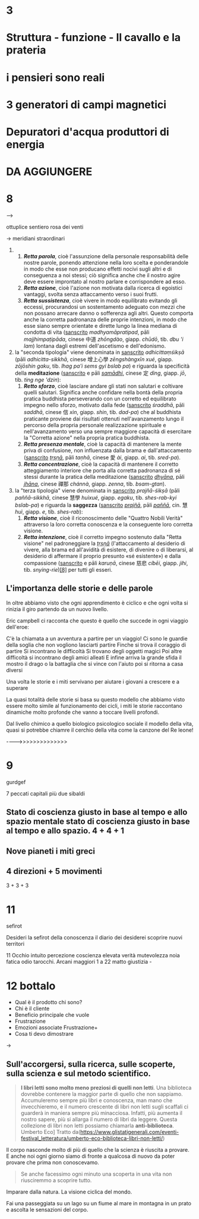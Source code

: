 
# 3 


# Struttura -  funzione - Il cavallo e la prateria


# i pensieri sono reali
 
# 3 generatori di campi magnetici

# Depuratori d'acqua produttori di energia


# DA AGGIUNGERE 


# 8 

-->

ottuplice sentiero rosa dei venti 

-> meridiani straordinari

1.  1.  _**Retta parola**_, cioè l'assunzione della personale responsabilità delle nostre parole, ponendo attenzione nella loro scelta e ponderandole in modo che esse non producano effetti nocivi sugli altri e di conseguenza a noi stessi; ciò significa anche che il nostro agire deve essere improntato al nostro parlare e corrispondere ad esso.
    2.  _**Retta azione**_, cioè l'azione non motivata dalla ricerca di egoistici vantaggi, svolta senza attaccamento verso i suoi frutti.
    3.  _**Retta sussistenza**_, cioè vivere in modo equilibrato evitando gli eccessi, procurandosi un sostentamento adeguato con mezzi che non possano arrecare danno o sofferenza agli altri. Questo comporta anche la corretta padronanza delle proprie intenzioni, in modo che esse siano sempre orientate e dirette lungo la linea mediana di condotta di vita ([sanscrito](https://it.wikipedia.org/wiki/Sanscrito "Sanscrito")  _madhyamāpratipad_, pāli  _majjhimpaṭipāda_, cinese 中道  _zhōngdào_, giapp.  _chūdō_, tib.  _dbu 'i lam_) lontana dagli estremi dell'ascetismo e dell'edonismo.
2.  la "seconda tipologia" viene denominata in  [sanscrito](https://it.wikipedia.org/wiki/Sanscrito "Sanscrito")  _adhicittaṃśikṣā_  (pāli  _adhicitta-sikkhā_, cinese 增上心學  _zēngshàngxīn xué_, giapp.  _zōjōshin gaku_, tib.  _lhag pa'i sems gyi bslab pa_) e riguarda la specificità della  **meditazione**  ([sanscrito](https://it.wikipedia.org/wiki/Sanscrito "Sanscrito")  e pāli  _[samādhi](https://it.wikipedia.org/wiki/Samadhi "Samadhi")_, cinese 定  _dìng_, giapp.  _jō_, tib.  _ting nge 'dzin_):
    1.  _**Retto sforzo**_, cioè lasciare andare gli stati non salutari e coltivare quelli salutari. Significa anche confidare nella bontà della propria pratica buddhista perseverando con un corretto ed equilibrato impegno nello sforzo, motivato dalla fede ([sanscrito](https://it.wikipedia.org/wiki/Sanscrito "Sanscrito")  _śraddhā_, pāli  _saddhā_, cinese 信  _xìn_, giapp.  _shin_, tib.  _dad-pa_) che al buddhista praticante proviene dai risultati ottenuti nell'avanzamento lungo il percorso della propria personale realizzazione spirituale e nell'avanzamento verso una sempre maggiore capacità di esercitare la "Corretta azione" nella propria pratica buddhista.
    2.  _**Retta presenza mentale**_, cioè la capacità di mantenere la mente priva di confusione, non influenzata dalla brama e dall'attaccamento ([sanscrito](https://it.wikipedia.org/wiki/Sanscrito "Sanscrito")  _[tṛṣṇā](https://it.wikipedia.org/w/index.php?title=T%E1%B9%9B%E1%B9%A3%E1%B9%87%C4%81&action=edit&redlink=1 "Tṛṣṇā (la pagina non esiste)")_, pāli  _taṇhā_, cinese 愛  _ài_, giapp.  _ai_, tib.  _sred-pa_).
    3.  _**Retta concentrazione**_, cioè la capacità di mantenere il corretto atteggiamento interiore che porta alla corretta padronanza di sé stessi durante la pratica della meditazione ([sanscrito](https://it.wikipedia.org/wiki/Sanscrito "Sanscrito")  _[dhyāna](https://it.wikipedia.org/wiki/Dhy%C4%81na "Dhyāna")_, pāli  _[jhāna](https://it.wikipedia.org/wiki/Jhana "Jhana")_, cinese 禪那  _chánnà_, giapp.  _zenna_, tib.  _bsam-gtan_).
3.  la "terza tipologia" viene denominata in  [sanscrito](https://it.wikipedia.org/wiki/Sanscrito "Sanscrito")  _prajñā-śikṣā_  (pāli  _paññā-sikkhā_, cinese 慧學  _huìxué_, giapp.  _egaku_, tib.  _shes-rab-kyi bslab-pa_) e riguarda la  **saggezza**  ([sanscrito](https://it.wikipedia.org/wiki/Sanscrito "Sanscrito")  _[prajñā](https://it.wikipedia.org/wiki/Praj%C3%B1%C4%81 "Prajñā")_, pāli  _[paññā](https://it.wikipedia.org/w/index.php?title=Pa%C3%B1%C3%B1%C4%81&action=edit&redlink=1 "Paññā (la pagina non esiste)")_, cin. 慧  _huì_, giapp.  _e_, tib.  _shes-rab_):
    1.  _**Retta visione**_, cioè il riconoscimento delle "Quattro Nobili Verità" attraverso la loro corretta conoscenza e la conseguente loro corretta visione.
    2.  _**Retta intenzione**_, cioè il corretto impegno sostenuto dalla "Retta visione" nel padroneggiare la  _[tṛṣṇā](https://it.wikipedia.org/w/index.php?title=T%E1%B9%9B%E1%B9%A3%E1%B9%87%C4%81&action=edit&redlink=1 "Tṛṣṇā (la pagina non esiste)")_  (l'attaccamento al desiderio di vivere, alla brama ed all'avidità di esistere, di divenire o di liberarsi, al desiderio di affermare il proprio presunto «sé esistente») e dalla compassione ([sanscrito](https://it.wikipedia.org/wiki/Sanscrito "Sanscrito")  e pāli  _karuṇā_, cinese 慈悲  _cíbēi_, giapp.  _jihi_, tib.  _snying-rie_)[[8]](https://it.wikipedia.org/wiki/Nobile_Ottuplice_Sentiero#cite_note-8)  per tutti gli esseri.


## L'importanza delle storie e delle parole

In oltre abbiamo visto che ogni apprendimento è ciclico e che ogni volta si rinizia il giro partendo da un nuovo livello.
 
Eric campbell ci racconta che questo è quello che succede in ogni viaggio dell'eroe:


C'è la chiamata a un avventura a partire per un viaggio!
Ci sono le guardie della soglia che non vogliono lasciarti partire
Finche si trova il coraggio di partire
Si incontrano le difficoltà 
Si trovano degli oggetti magici 
Poi altre difficoltà si incontrano degli amici alleati
E infine arriva la grande sfida il mostro il drago o la battaglia che si vince con l'aiuto 
poi si ritorna a casa diversi

Una volta le storie e i miti servivano per aiutare i giovani a crescere e a superare

La quasi totalità delle storie si basa su questo modello che abbiamo visto essere molto simile al funzionamento dei cicli, i miti le storie  raccontano dinamiche molto profonde che vanno a toccare livelli profondi.

Dal livello chimico a quello biologico psicologico sociale 
 il modello della vita, quasi si potrebbe chiamre il cerchio della vita come la canzone del Re leone!

---->>>>>>>>>>>>>>
# 9


gurdgef 

7 peccati capitali più due sibaldi 


## Stato di coscienza giusto in base al tempo e allo spazio mentale stato di coscienza giusto in base al tempo e allo spazio.  4 + 4 + 1 

## Nove pianeti i miti greci 

## 4 direzioni + 5 movimenti
3 + 3 + 3




# 11 



sefirot

Desideri la sefirot della conoscenza il diario dei desiderei scoprire nuovi territori


11 Occhio intuito percezione coscienza elevata verità mutevolezza noia fatica odio tarocchi. Arcani maggiori 1 a 22 matto  giustizia -


# 12 bottalo



- Qual è il prodotto chi sono?
- Chi è il cliente
- Beneficio principale che vuole
- Frustrazione
- Emozioni associate Frustrazione+
- Cosa ti devo dimostrare

->


## Sull'accorgersi, sulla ricerca, sulle scoperte, sulla scienza e sul metodo scientifico.

>**I libri letti sono molto meno preziosi di quelli non letti**. Una biblioteca dovrebbe contenere la maggior parte di quello che non sappiamo. Accumuleremo sempre più libri e conoscenza, man mano che invecchieremo, e il numero crescente di libri non letti sugli scaffali ci guarderà in maniera sempre più minacciosa. Infatti, più aumenta il nostro sapere, più si allarga il numero di libri da leggere. Questa collezione di libri non letti possiamo chiamarla **anti-biblioteca**. 
Umberto Eco] 
> Tratto da(https://www.glistatigenerali.com/eventi-festival_letteratura/umberto-eco-biblioteca-libri-non-letti/)

Il corpo nasconde molto di più di quello che la scienza è riuscita a provare. E anche noi ogni giorno siamo di fronte a qualcosa di nuovo da poter provare che prima non conoscevamo. 

> Se anche facessimo ogni minuto una scoperta in una vita non riusciremmo a scoprire tutto. 

Imparare dalla natura. La visione ciclica del mondo. 

Fai una passeggiata su un lago su un fiume al mare in montagna in un prato e ascolta le sensazioni del corpo.
<!--stackedit_data:
eyJoaXN0b3J5IjpbMTM1MTgxMTk2Miw4MzEyMzU3NjcsNTQ2OD
cyMDM1LC00MDEwNjk0NDRdfQ==
-->